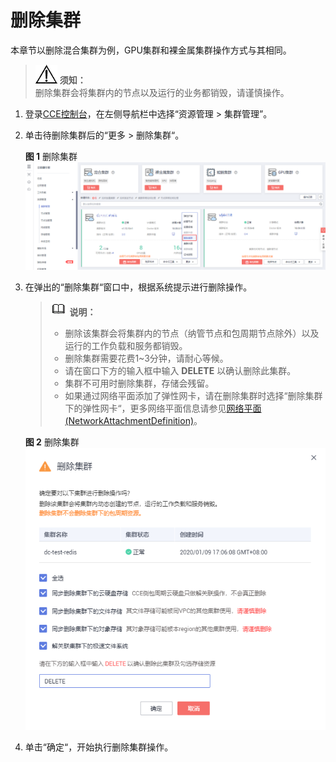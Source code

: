 # 删除集群<a name="cce_01_0212"></a>

本章节以删除混合集群为例，GPU集群和裸金属集群操作方式与其相同。

>![](public_sys-resources/icon-notice.gif) **须知：**   
>删除集群会将集群内的节点以及运行的业务都销毁，请谨慎操作。  

1.  登录[CCE控制台](https://console.huaweicloud.com/cce2.0/?utm_source=helpcenter)，在左侧导航栏中选择“资源管理 \> 集群管理”。
2.  单击待删除集群后的“更多 \> 删除集群“。

    **图 1**  删除集群<a name="fig186311824124115"></a>  
    ![](figures/删除集群.png "删除集群")

3.  在弹出的“删除集群“窗口中，根据系统提示进行删除操作。

    >![](public_sys-resources/icon-note.gif) **说明：**   
    >-   删除该集群会将集群内的节点（纳管节点和包周期节点除外）以及运行的工作负载和服务都销毁。  
    >-   删除集群需要花费1\~3分钟，请耐心等候。  
    >-   请在窗口下方的输入框中输入  **DELETE**  以确认删除此集群。  
    >-   集群不可用时删除集群，存储会残留。  
    >-   如果通过网络平面添加了弹性网卡，请在删除集群时选择“删除集群下的弹性网卡“，更多网络平面信息请参见[网络平面\(NetworkAttachmentDefinition\)](网络平面(NetworkAttachmentDefinition).md)。  

    **图 2**  删除集群<a name="fig3823119131311"></a>  
    ![](figures/删除集群-3.png "删除集群-3")

4.  单击“确定“，开始执行删除集群操作。

